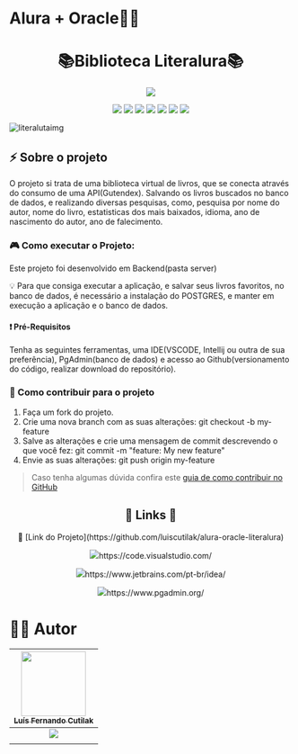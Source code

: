 ﻿# Alura + Oracle👨‍🎓
<h1 align="center">📚Biblioteca Literalura📚</h1>
<p align="center">
<img src="http://img.shields.io/static/v1?label=STATUS&message=CONCLUIDO&color=GREEN&style=for-the-badge"/>
</p>
<p align="center">
<img src="https://img.shields.io/badge/java-%23ED8B00.svg?style=for-the-badge&logo=openjdk&logoColor=white"/>
<img src="https://img.shields.io/badge/spring-%236DB33F.svg?style=for-the-badge&logo=spring&logoColor=white"/>
<img src="https://img.shields.io/badge/Hibernate-59666C?style=for-the-badge&logo=Hibernate&logoColor=white"/>
<img src="https://img.shields.io/badge/postgres-%23316192.svg?style=for-the-badge&logo=postgresql&logoColor=white"/>
<img src="https://img.shields.io/badge/IntelliJIDEA-000000.svg?style=for-the-badge&logo=intellij-idea&logoColor=white"/>
  <img src="https://img.shields.io/badge/git-%23F05033.svg?style=for-the-badge&logo=git&logoColor=white"/>
  <img src="https://img.shields.io/badge/github-%23121011.svg?style=for-the-badge&logo=github&logoColor=white"/>
</p>

![literalutaimg](https://github.com/luiscutilak/alura-oracle-literalura/assets/87094060/58d21aa1-79b5-4f25-8fb3-123da7ece8b1)
<h2> ⚡ Sobre o projeto </h2>
<p>
O projeto si trata de uma biblioteca virtual de livros, que se conecta através do consumo de uma API(Gutendex). 
Salvando os livros buscados no banco de dados, e realizando diversas pesquisas, como, pesquisa por nome do autor, nome do livro, estatisticas dos mais baixados, idioma, ano de nascimento do autor, ano de falecimento.
</p>
<h3>
  🎮 Como executar o Projeto:
</h3>
 <p>Este projeto foi desenvolvido em Backend(pasta server)</p> 
 <p>💡 Para que consiga executar a aplicação, e salvar seus livros favoritos, no banco de dados, é necessário a instalação do POSTGRES, e manter em execução a aplicação e o banco de dados.</p>  
  <h4> ❗ Pré-Requisitos</h4>
   <p>Tenha as seguintes ferramentas, uma IDE(VSCODE, Intellij ou outra de sua preferência), PgAdmin(banco de dados) e acesso ao Github(versionamento do código, realizar download do repositório).</p>
  <h3> 💪 Como contribuir para o projeto</h3>

  1. Faça um fork do projeto.
  2. Crie uma nova branch com as suas alterações: git checkout -b my-feature
  3. Salve as alterações e crie uma mensagem de commit descrevendo o que você fez: git commit -m "feature: My new feature"
  4. Envie as suas alterações: git push origin my-feature
  > Caso tenha algumas dúvida confira este [guia de como contribuir no GitHub](https://docs.github.com/pt/get-started/exploring-projects-on-github/contributing-to-a-project)
  
 <h2 align="center">🔗 Links 🔗</h2>
 <p align="center"> 🐙 [Link do Projeto](https://github.com/luiscutilak/alura-oracle-literalura)</p> 
 <p align="center"> <img src="https://img.shields.io/badge/VSCode-0078D4?style=for-the-badge&logo=visual%20studio%20code&logoColor=white"/>https://code.visualstudio.com/</p>
 <p align="center"> <img src="https://img.shields.io/badge/IntelliJIDEA-000000.svg?style=for-the-badge&logo=intellij-idea&logoColor=white"/>https://www.jetbrains.com/pt-br/idea/ </p>
 <p align="center"> <img src="https://img.shields.io/badge/PostgreSQL-316192?style=for-the-badge&logo=postgresql&logoColor=white"/>https://www.pgadmin.org/</p>

 <h1> 🧙‍♂️ Autor </h1>

| [<img loading="lazy" src="https://github.com/user-attachments/assets/7564c4b7-fc99-4a88-979d-6efc5c221601" width=115><br><sub>Luís Fernando Cutilak</sub>](https://www.linkedin.com/in/luis-fernando-cutilak-developer)|
| :-------------: |
| [<img src="https://img.shields.io/badge/linkedin-%230077B5.svg?style=for-the-badge&logo=linkedin&logoColor=white"/>](https://www.linkedin.com/in/luis-fernando-cutilak-developer)|
|  |
